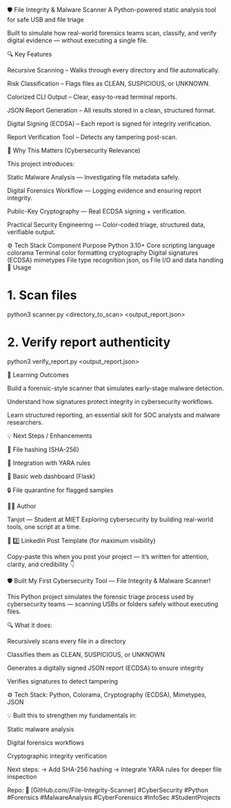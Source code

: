 🛡️ File Integrity & Malware Scanner
A Python-powered static analysis tool for safe USB and file triage

Built to simulate how real-world forensics teams scan, classify, and verify digital evidence — without executing a single file.

🔍 Key Features

Recursive Scanning – Walks through every directory and file automatically.

Risk Classification – Flags files as CLEAN, SUSPICIOUS, or UNKNOWN.

Colorized CLI Output – Clear, easy-to-read terminal reports.

JSON Report Generation – All results stored in a clean, structured format.

Digital Signing (ECDSA) – Each report is signed for integrity verification.

Report Verification Tool – Detects any tampering post-scan.

🧠 Why This Matters (Cybersecurity Relevance)

This project introduces:

Static Malware Analysis — Investigating file metadata safely.

Digital Forensics Workflow — Logging evidence and ensuring report integrity.

Public-Key Cryptography — Real ECDSA signing + verification.

Practical Security Engineering — Color-coded triage, structured data, verifiable output.

⚙️ Tech Stack
Component	Purpose
Python 3.10+	Core scripting language
colorama	Terminal color formatting
cryptography	Digital signatures (ECDSA)
mimetypes	File type recognition
json, os	File I/O and data handling
🧾 Usage
# 1. Scan files
python3 scanner.py <directory_to_scan> <output_report.json>

# 2. Verify report authenticity
python3 verify_report.py <output_report.json>

🧩 Learning Outcomes

Build a forensic-style scanner that simulates early-stage malware detection.

Understand how signatures protect integrity in cybersecurity workflows.

Learn structured reporting, an essential skill for SOC analysts and malware researchers.

💡 Next Steps / Enhancements

🧬 File hashing (SHA-256)

🧰 Integration with YARA rules

🧩 Basic web dashboard (Flask)

🔒 File quarantine for flagged samples

👨‍💻 Author

Tanjot — Student at MIET
Exploring cybersecurity by building real-world tools, one script at a time.

🚀 2️⃣ LinkedIn Post Template (for maximum visibility)

Copy-paste this when you post your project — it’s written for attention, clarity, and credibility 👇

🛡️ Built My First Cybersecurity Tool — File Integrity & Malware Scanner!

This Python project simulates the forensic triage process used by cybersecurity teams — scanning USBs or folders safely without executing files.

🔍 What it does:

Recursively scans every file in a directory

Classifies them as CLEAN, SUSPICIOUS, or UNKNOWN

Generates a digitally signed JSON report (ECDSA) to ensure integrity

Verifies signatures to detect tampering

⚙️ Tech Stack: Python, Colorama, Cryptography (ECDSA), Mimetypes, JSON

💡 Built this to strengthen my fundamentals in:

Static malware analysis

Digital forensics workflows

Cryptographic integrity verification

Next steps:
→ Add SHA-256 hashing
→ Integrate YARA rules for deeper file inspection

Repo: 🔗 [GitHub.com/<Tanjot-Singh>/File-Integrity-Scanner]
#CyberSecurity #Python #Forensics #MalwareAnalysis #CyberForensics #InfoSec #StudentProjects
